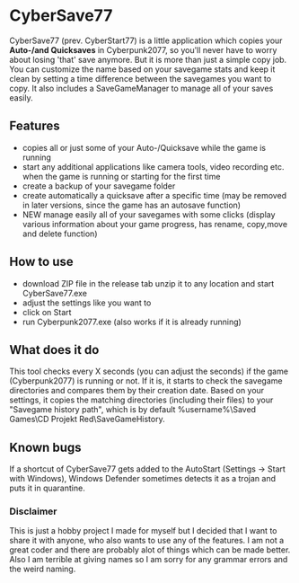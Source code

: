 # CyberSave77 

CyberSave77 (prev. CyberStart77) is a little application which copies your **Auto-/and Quicksaves** in Cyberpunk2077, so you'll never have to worry about losing 'that' save anymore. But it is more than just a simple copy job. You can customize the name based on your savegame stats and keep it clean by setting a time difference between the savegames you want to copy. It also includes a SaveGameManager to manage all of your saves easily.

## Features
- copies all or just some of your Auto-/Quicksave while the game is running
- start any additional applications like camera tools, video recording  etc. when the game is running or starting for the first time
- create a backup of your savegame folder
- create automatically a quicksave after a specific time (may be removed in later versions, since the game has an autosave function)
- NEW manage easily all of your savegames with some clicks (display various information about your game progress, has rename, copy,move and delete function)
## How to use
- download ZIP file in the release tab unzip it to any location and start CyberSave77.exe
- adjust the settings like you want to
- click on Start
- run Cyberpunk2077.exe (also works if it is already running)

## What does it do 
This tool checks every X seconds (you can adjust the seconds) if the game (Cyberpunk2077) is running or not. If it is, it starts to check the savegame directories and compares them by their creation date. Based on your settings, it copies the matching directories (including their files) to your "Savegame history path", which is by default %username%\Saved Games\CD Projekt Red\SaveGameHistory.

## Known bugs
If a shortcut of CyberSave77 gets added to the AutoStart (Settings -> Start with Windows), Windows Defender sometimes detects it as a trojan and puts it in quarantine. <br>


### Disclaimer
This is just a hobby project I made for myself but I decided that I want to share it with anyone, who also wants to use any of the features. I am not a great coder and there are probably alot of things which can be made better. Also I am terrible at giving names so I am sorry for any grammar errors and the weird naming.
